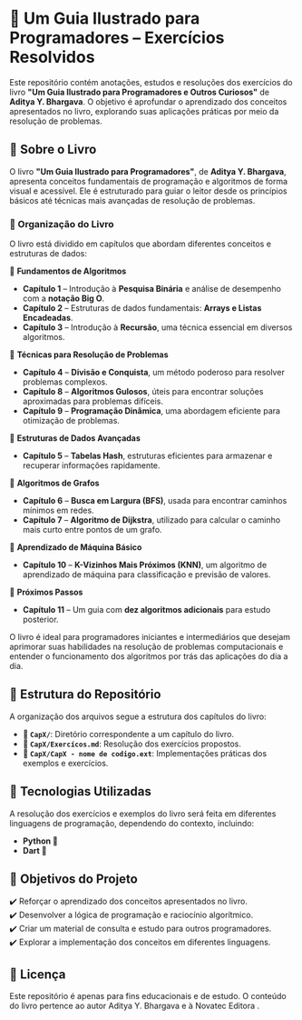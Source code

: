 # 📖 Um Guia Ilustrado para Programadores – Exercícios Resolvidos

Este repositório contém anotações, estudos e resoluções dos exercícios do livro **"Um Guia Ilustrado para Programadores e Outros Curiosos"** de **Aditya Y. Bhargava**. O objetivo é aprofundar o aprendizado dos conceitos apresentados no livro, explorando suas aplicações práticas por meio da resolução de problemas.

## 📌 Sobre o Livro

O livro **"Um Guia Ilustrado para Programadores"**, de **Aditya Y. Bhargava**, apresenta conceitos fundamentais de programação e algoritmos de forma visual e acessível. Ele é estruturado para guiar o leitor desde os princípios básicos até técnicas mais avançadas de resolução de problemas. 

### 📖 Organização do Livro

O livro está dividido em capítulos que abordam diferentes conceitos e estruturas de dados:

🔹 **Fundamentos de Algoritmos**  
- **Capítulo 1** – Introdução à **Pesquisa Binária** e análise de desempenho com a **notação Big O**.  
- **Capítulo 2** – Estruturas de dados fundamentais: **Arrays e Listas Encadeadas**.  
- **Capítulo 3** – Introdução à **Recursão**, uma técnica essencial em diversos algoritmos.

🔹 **Técnicas para Resolução de Problemas**  
- **Capítulo 4** – **Divisão e Conquista**, um método poderoso para resolver problemas complexos.  
- **Capítulo 8** – **Algoritmos Gulosos**, úteis para encontrar soluções aproximadas para problemas difíceis.  
- **Capítulo 9** – **Programação Dinâmica**, uma abordagem eficiente para otimização de problemas.

🔹 **Estruturas de Dados Avançadas**  
- **Capítulo 5** – **Tabelas Hash**, estruturas eficientes para armazenar e recuperar informações rapidamente.  

🔹 **Algoritmos de Grafos**  
- **Capítulo 6** – **Busca em Largura (BFS)**, usada para encontrar caminhos mínimos em redes.  
- **Capítulo 7** – **Algoritmo de Dijkstra**, utilizado para calcular o caminho mais curto entre pontos de um grafo.

🔹 **Aprendizado de Máquina Básico**  
- **Capítulo 10** – **K-Vizinhos Mais Próximos (KNN)**, um algoritmo de aprendizado de máquina para classificação e previsão de valores.

🔹 **Próximos Passos**  
- **Capítulo 11** – Um guia com **dez algoritmos adicionais** para estudo posterior.

O livro é ideal para programadores iniciantes e intermediários que desejam aprimorar suas habilidades na resolução de problemas computacionais e entender o funcionamento dos algoritmos por trás das aplicações do dia a dia.


## 📂 Estrutura do Repositório

A organização dos arquivos segue a estrutura dos capítulos do livro:


- **📂 `CapX/`**: Diretório correspondente a um capítulo do livro.
- **📜 `CapX/Exercícos.md`**: Resolução dos exercícios propostos.
- **📜 `CapX/CapX - nome de codigo.ext`**: Implementações práticas dos exemplos e exercícios.
<!-- - **📜 `anotações.md`**: Resumo dos conceitos abordados no capítulo. -->

## 🚀 Tecnologias Utilizadas

A resolução dos exercícios e exemplos do livro será feita em diferentes linguagens de programação, dependendo do contexto, incluindo:

- **Python 🐍**
- **Dart 🔵**

## 🎯 Objetivos do Projeto

✔️ Reforçar o aprendizado dos conceitos apresentados no livro.  
✔️ Desenvolver a lógica de programação e raciocínio algorítmico.  
✔️ Criar um material de consulta e estudo para outros programadores.  
✔️ Explorar a implementação dos conceitos em diferentes linguagens.  

## 📝 Licença
Este repositório é apenas para fins educacionais e de estudo. O conteúdo do livro pertence ao autor Aditya Y. Bhargava e à Novatec Editora
.
